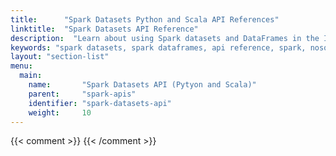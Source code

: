 ```yaml
---
title:      "Spark Datasets Python and Scala API References"
linktitle:  "Spark Datasets API Reference"
description:  "Learn about using Spark datasets and DataFrames in the Iguazio MLOps Platform."
keywords: "spark datasets, spark dataframes, api reference, spark, nosql"
layout: "section-list"
menu:
  main:
    name:       "Spark Datasets API (Pytyon and Scala)"
    parent:     "spark-apis"
    identifier: "spark-datasets-api"
    weight:     10
---
```

{{< comment >}}<!-- [SITE-RESTRUCT] [IntInfo] (sharonl) (2.2.21) As part of
  the doc-site restructure, I also re-titled this section to add "NoSQL API".
-->
{{< /comment >}}

